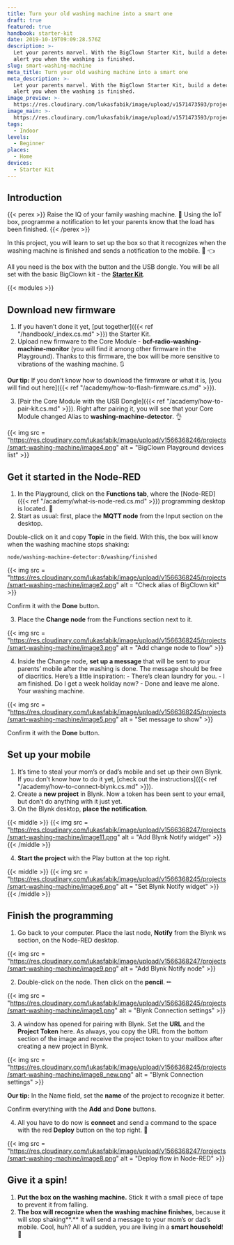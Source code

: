 ```yaml
---
title: Turn your old washing machine into a smart one
draft: true
featured: true
handbook: starter-kit
date: 2019-10-19T09:09:28.576Z
description: >-
  Let your parents marvel. With the BigClown Starter Kit, build a detector to
  alert you when the washing is finished.
slug: smart-washing-machine
meta_title: Turn your old washing machine into a smart one
meta_description: >-
  Let your parents marvel. With the BigClown Starter Kit, build a detector to
  alert you when the washing is finished.
image_preview: >-
  https://res.cloudinary.com/lukasfabik/image/upload/v1571473593/projects/Turn-your-old-washing-machine-into-a-smart-one/6-ilustrace-ochytri-pracku.png
image_main: >-
  https://res.cloudinary.com/lukasfabik/image/upload/v1571473593/projects/Turn-your-old-washing-machine-into-a-smart-one/6-ilustrace-ochytri-pracku.png
tags:
  - Indoor
levels:
  - Beginner
places:
  - Home
devices:
  - Starter Kit
---
```

## Introduction

{{< perex >}}
Raise the IQ of your family washing machine. 🤖 Using the IoT box, programme a notification to let your parents know that the load has been finished. 
{{< /perex >}}

In this project, you will learn to set up the box so that it recognizes when the washing machine is finished and sends a notification to the mobile. 📱 👈 

All you need is the box with the button and the USB dongle. You will be all set with the basic BigClown kit - the [**Starter Kit**](https://shop.bigclown.com/starter-kit/).

{{< modules >}}

## Download new firmware

1. If you haven’t done it yet, \[put together]({{< ref "/handbook/_index.cs.md" >}}) the Starter Kit.
2. Upload new firmware to the Core Module - **bcf-radio-washing-machine-monitor** (you will find it among other firmware in the Playground). Thanks to this firmware, the box will be more sensitive to vibrations of the washing machine. 🔃

**Our tip:** If you don’t know how to download the firmware or what it is, \[you will find out here]({{< ref "/academy/how-to-flash-firmware.cs.md" >}}).

3. \[Pair the Core Module with the USB Dongle]({{< ref "/academy/how-to-pair-kit.cs.md" >}}). Right after pairing it, you will see that your Core Module changed Alias to **washing-machine-detector**. 👌 

{{< img src = "https://res.cloudinary.com/lukasfabik/image/upload/v1566368246/projects/smart-washing-machine/image4.png" alt = "BigClown Playground devices list" >}}

## Get it started in the Node-RED

1. In the Playground, click on the **Functions tab**, where the \[Node-RED]({{< ref "/academy/what-is-node-red.cs.md" >}}) programming desktop is located. 🤖
2. Start as usual: first, place the **MQTT node** from the Input section on the desktop. 

Double-click on it and copy **Topic** in the field. With this, the box will know when the washing machine stops shaking: 

```
node/washing-machine-detector:0/washing/finished
```

{{< img src = "https://res.cloudinary.com/lukasfabik/image/upload/v1566368245/projects/smart-washing-machine/image2.png" alt = "Check alias of BigClown kit" >}}

Confirm it with the **Done** button.

3. Place the **Change node** from the Functions section next to it.

{{< img src = "https://res.cloudinary.com/lukasfabik/image/upload/v1566368245/projects/smart-washing-machine/image3.png" alt = "Add change node to flow" >}}

4. Inside the Change node, **set up a message** that will be sent to your parents’ mobile after the washing is done. The message should be free of diacritics. 
   Here’s a little inspiration:
       - There’s clean laundry for you.
       - I am finished. Do I get a week holiday now?
       - Done and leave me alone. Your washing machine.

{{< img src = "https://res.cloudinary.com/lukasfabik/image/upload/v1566368245/projects/smart-washing-machine/image5.png" alt = "Set message to show" >}}

Confirm it with the **Done** button.

## Set up your mobile

1. It’s time to steal your mom’s or dad’s mobile and set up their own Blynk. If you don’t know how to do it yet, \[check out the instructions]({{< ref "/academy/how-to-connect-blynk.cs.md" >}}).
2. Create a **new project** in Blynk. Now a token has been sent to your email, but don’t do anything with it just yet.
3. On the Blynk desktop, **place the notification**.

{{< middle >}}
{{< img src = "https://res.cloudinary.com/lukasfabik/image/upload/v1566368247/projects/smart-washing-machine/image11.png" alt = "Add Blynk Notify widget" >}}
{{< /middle >}}

4. **Start the project** with the Play button at the top right.

{{< middle >}}
{{< img src = "https://res.cloudinary.com/lukasfabik/image/upload/v1566368245/projects/smart-washing-machine/image6.png" alt = "Set Blynk Notify widget" >}}
{{< /middle >}}

## Finish the programming

1. Go back to your computer. Place the last node, **Notify** from the Blynk ws section, on the Node-RED desktop.

{{< img src = "https://res.cloudinary.com/lukasfabik/image/upload/v1566368247/projects/smart-washing-machine/image9.png" alt = "Add Blynk Notify node" >}}

2. Double-click on the node. Then click on the **pencil**. ✏

{{< img src = "https://res.cloudinary.com/lukasfabik/image/upload/v1566368245/projects/smart-washing-machine/image1.png" alt = "Blynk Connection settings" >}}

3. A window has opened for pairing with Blynk. Set the **URL** and the **Project Token** here. As always, you copy the URL from the bottom section of the image and receive the project token to your mailbox after creating a new project in Blynk. 

{{< img src = "https://res.cloudinary.com/lukasfabik/image/upload/v1566368245/projects/smart-washing-machine/image8_new.png" alt = "Blynk Connection settings" >}}

**Our tip:** In the Name field, set the **name** of the project to recognize it better.

Confirm everything with the **Add** and **Done** buttons.

4. All you have to do now is **connect** and send a command to the space with the red **Deploy** button on the top right. 👏

{{< img src = "https://res.cloudinary.com/lukasfabik/image/upload/v1566368247/projects/smart-washing-machine/image8.png" alt = "Deploy flow in Node-RED" >}}

## Give it a spin!

1. **Put the box on the washing machine.** Stick it with a small piece of tape to prevent it from falling.
2. **The box will recognize when the washing machine finishes**, because it will stop shaking**.**  It will send a message to your mom’s or dad’s mobile. Cool, huh? All of a sudden, you are living in a **smart household**! 🤡
